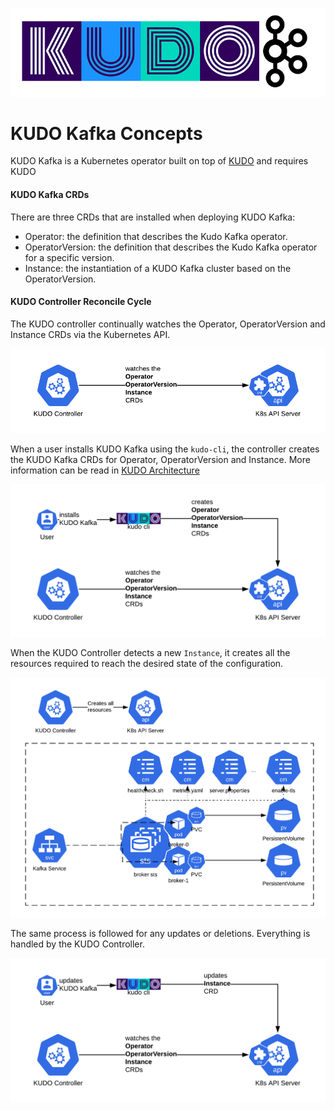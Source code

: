 ![kudo-kafka](./resources/images/kudo-kafka.png)

# KUDO Kafka Concepts

KUDO Kafka is a Kubernetes operator built on top of [KUDO](kudo.dev) and requires KUDO

#### KUDO Kafka CRDs

There are three CRDs that are installed when deploying KUDO Kafka:

- Operator: the definition that describes the Kudo Kafka operator.
- OperatorVersion: the definition that describes the Kudo Kafka operator for a specific version.
- Instance: the instantiation of a KUDO Kafka cluster based on the OperatorVersion.

#### KUDO Controller Reconcile Cycle

The KUDO controller continually watches the Operator, OperatorVersion and Instance CRDs via the Kubernetes API.

![kudo-kafka](./resources/images/kudo-controller-kafka.png)

When a user installs KUDO Kafka using the `kudo-cli`, the controller creates the KUDO Kafka CRDs for Operator, OperatorVersion and Instance. More information can be read in [KUDO Architecture](https://kudo.dev/docs/architecture.html#architecture-diagram) 

![kudo-kafka](./resources/images/kudo-installs-kafka.png)

When the KUDO Controller detects a new `Instance`, it creates all the resources required to reach the desired state of the configuration. 

![kudo-kafka](./resources/images/kafka-cluster.png)

The same process is followed for any updates or deletions. Everything is handled by the KUDO Controller.

![kudo-kafka](./resources/images/kudo-update-kafka.png)


